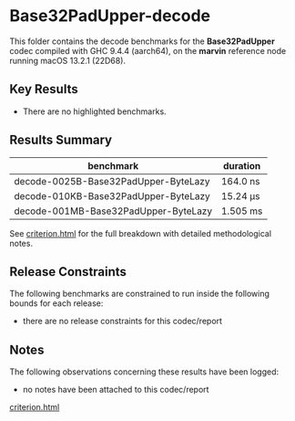 # Base32PadUpper-decode

This folder contains the decode benchmarks for the **Base32PadUpper** codec compiled with GHC 9.4.4 (aarch64), on the 
**marvin** reference node running macOS 13.2.1 (22D68).

## Key Results

* There are no highlighted benchmarks.

## Results Summary

| benchmark                            | duration |
| ------------------------------------ | -------- |
| decode-0025B-Base32PadUpper-ByteLazy | 164.0 ns |
| decode-010KB-Base32PadUpper-ByteLazy | 15.24 μs |
| decode-001MB-Base32PadUpper-ByteLazy | 1.505 ms |

See [criterion.html](criterion.html) for the full breakdown with detailed methodological notes.

## Release Constraints

The following benchmarks are constrained to run inside the following bounds for each release:

* there are no release constraints for this codec/report

## Notes

The following observations concerning these results have been logged:
* no notes have been attached to this codec/report

[criterion.html](criterion.html)

